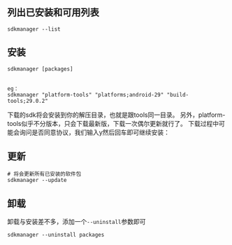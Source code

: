 ## 列出已安装和可用列表

```shell
sdkmanager --list
```

## 安装

```shell
sdkmanager [packages]


eg：
sdkmanager "platform-tools" "platforms;android-29" "build-tools;29.0.2"

```

下载的sdk将会安装到你的解压目录，也就是跟tools同一目录。
另外，platform-tools似乎不分版本，只会下载最新版，下载一次偶尔更新就行了。
下载过程中可能会询问是否同意协议，我们输入y然后回车即可继续安装：

## 更新

```
# 将会更新所有已安装的软件包
sdkmanager --update
```

## 卸载

卸载与安装差不多，添加一个`--uninstall`参数即可

```
sdkmanager --uninstall packages
```


